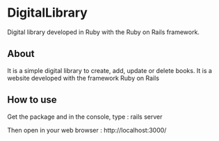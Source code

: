 # DigitalLibrary
Digital library developed in Ruby with the Ruby on Rails framework.

## About
It is a simple digital library to create, add, update or delete books. It is a website developed with the framework Ruby on Rails

## How to use
Get the package and in the console, type :
rails server

Then open in your web browser : http://localhost:3000/

